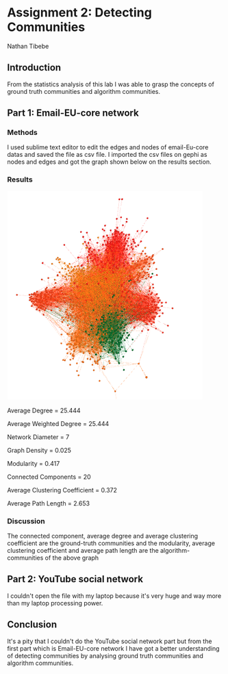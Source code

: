 # Assignment 2: Detecting Communities
Nathan Tibebe


## Introduction
From the statistics analysis of this lab I was able to grasp the concepts of ground truth communities and algorithm communities.

## Part 1: Email-EU-core network
### Methods
I used sublime text editor to edit the edges and nodes of email-Eu-core datas and saved the file as csv file.
I imported the csv files on gephi as nodes and edges and got the graph shown below on the results section.

### Results
![graph1](g2.png)

Average Degree = 25.444

Average Weighted Degree = 25.444

Network Diameter = 7

Graph Density = 0.025

Modularity = 0.417

Connected Components = 20

Average Clustering Coefficient = 0.372

Average Path Length = 2.653

### Discussion
The connected component, average degree and average clustering coefficient are the ground-truth communities and the modularity, average clustering coefficient and average path length are the algorithm-communities of the above graph

## Part 2: YouTube social network
I couldn't open the file with my laptop because it's very huge and way more than my laptop processing power.

## Conclusion
It's a pity that I couldn't do the YouTube social network part but from the first part which is Email-EU-core network I have got a better understanding of detecting communities by analysing ground truth communities and algorithm communities.